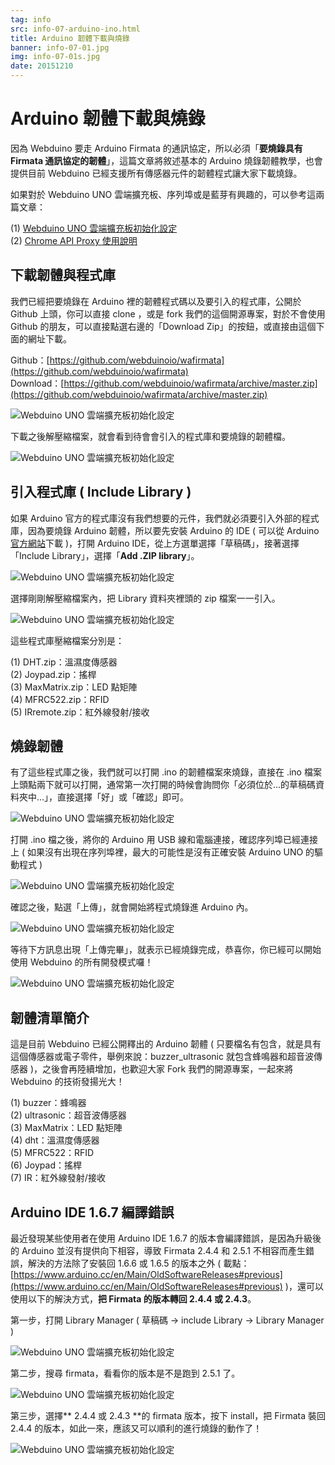 ```yaml
---
tag: info
src: info-07-arduino-ino.html
title: Arduino 韌體下載與燒錄
banner: info-07-01.jpg
img: info-07-01s.jpg
date: 20151210
---
```


<!-- @@master  = ../../_layout.html-->

<!-- @@block  =  meta-->

<title>Arduino 韌體下載與燒錄 :::: Webduino = Web × Arduino</title>

<meta name="description" content="因為 Webduino 要使用 JavaScript 操控 Arduino 開發板，因此要走 Arduino Firmata 的通訊協定，所以必須「要燒錄具有 Firmata 通訊協定的韌體」，這篇文章將敘述基本的 Arduino 燒錄韌體教學，也會提供目前 Webduino 已經支援所有傳感器元件的韌體程式讓大家下載燒錄。">

<meta itemprop="description" content="因為 Webduino 要使用 JavaScript 操控 Arduino 開發板，因此要走 Arduino Firmata 的通訊協定，所以必須「要燒錄具有 Firmata 通訊協定的韌體」，這篇文章將敘述基本的 Arduino 燒錄韌體教學，也會提供目前 Webduino 已經支援所有傳感器元件的韌體程式讓大家下載燒錄。">

<meta property="og:description" content="因為 Webduino 要使用 JavaScript 操控 Arduino 開發板，因此要走 Arduino Firmata 的通訊協定，所以必須「要燒錄具有 Firmata 通訊協定的韌體」，這篇文章將敘述基本的 Arduino 燒錄韌體教學，也會提供目前 Webduino 已經支援所有傳感器元件的韌體程式讓大家下載燒錄。">

<meta property="og:title" content="Arduino 韌體下載與燒錄" >

<meta property="og:url" content="https://webduino.io/tutorials/info-07-arduino-ino.html">

<meta property="og:image" content="https://webduino.io/img/tutorials/info-07-01s.jpg">

<meta itemprop="image" content="https://webduino.io/img/tutorials/info-07-01s.jpg">

<include src="../_include-tutorials.html"></include>

<!-- @@close-->



<!-- @@block  =  tutorials-->
# Arduino 韌體下載與燒錄

因為 Webduino 要走 Arduino Firmata 的通訊協定，所以必須「**要燒錄具有 Firmata 通訊協定的韌體**」，這篇文章將敘述基本的 Arduino 燒錄韌體教學，也會提供目前 Webduino 已經支援所有傳感器元件的韌體程式讓大家下載燒錄。

如果對於 Webduino UNO 雲端擴充板、序列埠或是藍芽有興趣的，可以參考這兩篇文章：

(1) [Webduino UNO 雲端擴充板初始化設定](https://webduino.io/tutorials/info-04-uno-setup.html)  
(2) [Chrome API Proxy 使用說明](https://webduino.io/tutorials/info-05-chrome-api-proxy.html)

## 下載韌體與程式庫

我們已經把要燒錄在 Arduino 裡的韌體程式碼以及要引入的程式庫，公開於 Github 上頭，你可以直接 clone ，或是 fork 我們的這個開源專案，對於不會使用 Github 的朋友，可以直接點選右邊的「Download Zip」的按鈕，或直接由這個下面的網址下載。

Github：[https://github.com/webduinoio/wafirmata](https://github.com/webduinoio/wafirmata)  
Download：[https://github.com/webduinoio/wafirmata/archive/master.zip](https://github.com/webduinoio/wafirmata/archive/master.zip)

![Webduino UNO 雲端擴充板初始化設定](../img/tutorials/info-07-02.jpg)

下載之後解壓縮檔案，就會看到待會會引入的程式庫和要燒錄的韌體檔。

![Webduino UNO 雲端擴充板初始化設定](../img/tutorials/info-07-03.jpg)

## 引入程式庫 ( Include Library )

如果 Arduino 官方的程式庫沒有我們想要的元件，我們就必須要引入外部的程式庫，因為要燒錄 Arduino 韌體，所以要先安裝 Arduino 的 IDE ( 可以從 Arduino [官方網站](https://www.arduino.cc/)下載 )，打開 Arduino IDE，從上方選單選擇「草稿碼」，接著選擇「Include Library」，選擇「**Add .ZIP library**」。

![Webduino UNO 雲端擴充板初始化設定](../img/tutorials/info-07-04.jpg)

選擇剛剛解壓縮檔案內，把 Library 資料夾裡頭的 zip 檔案一一引入。

![Webduino UNO 雲端擴充板初始化設定](../img/tutorials/info-07-05.jpg)

這些程式庫壓縮檔案分別是：

(1) DHT.zip：溫濕度傳感器  
(2) Joypad.zip：搖桿  
(3) MaxMatrix.zip：LED 點矩陣  
(4) MFRC522.zip：RFID  
(5) IRremote.zip：紅外線發射/接收

## 燒錄韌體

有了這些程式庫之後，我們就可以打開 .ino 的韌體檔案來燒錄，直接在 .ino 檔案上頭點兩下就可以打開，通常第一次打開的時候會詢問你「必須位於...的草稿碼資料夾中...」，直接選擇「好」或「確認」即可。

![Webduino UNO 雲端擴充板初始化設定](../img/tutorials/info-07-06.jpg)

打開 .ino 檔之後，將你的 Arduino 用 USB 線和電腦連接，確認序列埠已經連接上 ( 如果沒有出現在序列埠裡，最大的可能性是沒有正確安裝 Arduino UNO 的驅動程式 )

![Webduino UNO 雲端擴充板初始化設定](../img/tutorials/info-07-07.jpg)

確認之後，點選「上傳」，就會開始將程式燒錄進 Arduino 內。

![Webduino UNO 雲端擴充板初始化設定](../img/tutorials/info-07-08.jpg)

等待下方訊息出現「上傳完畢」，就表示已經燒錄完成，恭喜你，你已經可以開始使用 Webduino 的所有開發模式囉！

![Webduino UNO 雲端擴充板初始化設定](../img/tutorials/info-07-09.jpg)


## 韌體清單簡介

這是目前 Webduino 已經公開釋出的 Arduino 韌體 ( 只要檔名有包含，就是具有這個傳感器或電子零件，舉例來說：buzzer_ultrasonic 就包含蜂鳴器和超音波傳感器 )，之後會再陸續增加，也歡迎大家 Fork 我們的開源專案，一起來將 Webduino 的技術發揚光大！

(1) buzzer：蜂鳴器  
(2) ultrasonic：超音波傳感器  
(3) MaxMatrix：LED 點矩陣  
(4) dht：溫濕度傳感器  
(5) MFRC522：RFID  
(6) Joypad：搖桿  
(7) IR：紅外線發射/接收

## Arduino IDE 1.6.7 編譯錯誤

最近發現某些使用者在使用 Arduino IDE 1.6.7 的版本會編譯錯誤，是因為升級後的 Arduino 並沒有提供向下相容，導致 Firmata 2.4.4 和 2.5.1 不相容而產生錯誤，解決的方法除了安裝回 1.6.6 或 1.6.5 的版本之外 ( 載點：[https://www.arduino.cc/en/Main/OldSoftwareReleases#previous](https://www.arduino.cc/en/Main/OldSoftwareReleases#previous) )，還可以使用以下的解決方式，**把 Firmata 的版本轉回 2.4.4 或 2.4.3**。

第一步，打開 Library Manager ( 草稿碼 -> include Library -> Library Manager )

![Webduino UNO 雲端擴充板初始化設定](../img/tutorials/info-07-10.jpg)

第二步，搜尋 firmata，看看你的版本是不是跑到 2.5.1 了。

![Webduino UNO 雲端擴充板初始化設定](../img/tutorials/info-07-12.jpg)

第三步，選擇** 2.4.4 或 2.4.3 **的 firmata 版本，按下 install，把 Firmata 裝回 2.4.4 的版本，如此一來，應該又可以順利的進行燒錄的動作了！

![Webduino UNO 雲端擴充板初始化設定](../img/tutorials/info-07-13.jpg)




<!-- @@close-->